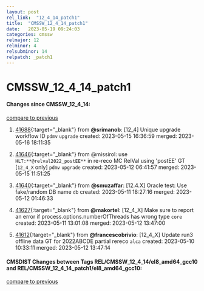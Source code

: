 ```yaml
---
layout: post
rel_link:  "12_4_14_patch1"
title:  "CMSSW_12_4_14_patch1"
date:   2023-05-19 09:24:03
categories: cmssw
relmajor: 12
relminor: 4
relsubminor: 14
relpatch: _patch1
---
```


# CMSSW_12_4_14_patch1
#### Changes since CMSSW_12_4_14:
[compare to previous](https://github.com/cms-sw/cmssw/compare/CMSSW_12_4_14...CMSSW_12_4_14_patch1)



1. [41688](http://github.com/cms-sw/cmssw/pull/41688){:target="_blank"}  from **@srimanob**: [12_4] Unique upgrade workflow ID `pdmv` `upgrade` created: 2023-05-15 16:36:59 merged: 2023-05-16 18:11:35

2. [41646](http://github.com/cms-sw/cmssw/pull/41646){:target="_blank"}  from @missirol: use `HLT:**@relval2022_postEE**` in re-reco MC RelVal using 'postEE' GT [`12_4_X` only] `pdmv` `upgrade` created: 2023-05-12 06:41:57 merged: 2023-05-15 11:51:25

3. [41640](http://github.com/cms-sw/cmssw/pull/41640){:target="_blank"}  from **@smuzaffar**: [12.4.X] Oracle test: Use fake/random DB name `db` created: 2023-05-11 18:27:16 merged: 2023-05-12 01:46:33

4. [41627](http://github.com/cms-sw/cmssw/pull/41627){:target="_blank"}  from **@makortel**: [12_4_X] Make sure to report an error if process.options.numberOfThreads has wrong type `core` created: 2023-05-11 13:01:08 merged: 2023-05-12 13:47:00

5. [41612](http://github.com/cms-sw/cmssw/pull/41612){:target="_blank"}  from **@francescobrivio**: [12_4_X] Update run3 offline data GT for 2022ABCDE partial rereco `alca` created: 2023-05-10 10:33:11 merged: 2023-05-12 13:47:14

#### CMSDIST Changes between Tags REL/CMSSW_12_4_14/el8_amd64_gcc10 and REL/CMSSW_12_4_14_patch1/el8_amd64_gcc10:
[compare to previous](https://github.com/cms-sw/cmsdist/compare/REL/CMSSW_12_4_14/el8_amd64_gcc10...REL/CMSSW_12_4_14_patch1/el8_amd64_gcc10)


